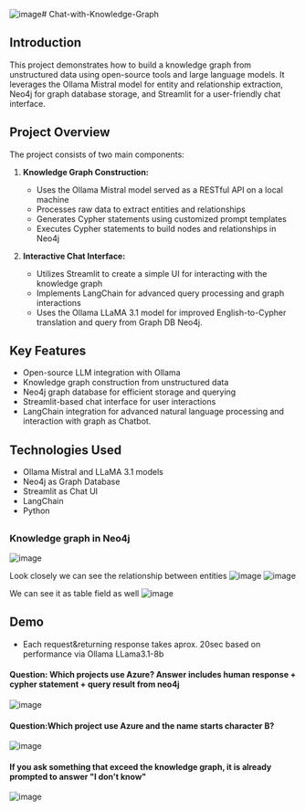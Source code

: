 ![image](https://github.com/user-attachments/assets/bb1d7a7b-334a-49dd-9ca7-7b6af581cb89)# Chat-with-Knowledge-Graph

## Introduction

This project demonstrates how to build a knowledge graph from unstructured data using open-source tools and large language models. It leverages the Ollama Mistral model for entity and relationship extraction, Neo4j for graph database storage, and Streamlit for a user-friendly chat interface.

## Project Overview

The project consists of two main components:

1. **Knowledge Graph Construction:**
   - Uses the Ollama Mistral model served as a RESTful API on a local machine
   - Processes raw data to extract entities and relationships
   - Generates Cypher statements using customized prompt templates
   - Executes Cypher statements to build nodes and relationships in Neo4j

2. **Interactive Chat Interface:**
   - Utilizes Streamlit to create a simple UI for interacting with the knowledge graph
   - Implements LangChain for advanced query processing and graph interactions
   - Uses the Ollama LLaMA 3.1 model for improved English-to-Cypher translation and query from Graph DB Neo4j.

## Key Features

- Open-source LLM integration with Ollama
- Knowledge graph construction from unstructured data
- Neo4j graph database for efficient storage and querying
- Streamlit-based chat interface for user interactions
- LangChain integration for advanced natural language processing and interaction with graph as Chatbot.

## Technologies Used

- Ollama Mistral and LLaMA 3.1 models
- Neo4j as Graph Database
- Streamlit as Chat UI
- LangChain
- Python

##

### Knowledge graph in Neo4j
![image](https://github.com/user-attachments/assets/7096053b-ec3b-4cc1-8151-86360a76266c)

Look closely we can see the relationship between entities
![image](https://github.com/user-attachments/assets/70a0190b-1f9e-485f-81a1-2de9888adb96)
![image](https://github.com/user-attachments/assets/e0d53300-6a10-4603-990d-52811e76fac3)

We can see it as table field as well
![image](https://github.com/user-attachments/assets/cb047e24-1d14-43ca-972a-1f6be39425ae)

## Demo
* Each request&returning response takes aprox. 20sec based on performance via Ollama LLama3.1-8b
#### Question: Which projects use Azure? Answer includes human response + cypher statement + query result from neo4j
![image](https://github.com/user-attachments/assets/364f2d49-0a25-4d9a-b9cf-ac99ce2354b4)

#### Question:Which project use Azure and the name starts character B?
![image](https://github.com/user-attachments/assets/7d43217e-e949-40f3-b6fa-be85615b9198)

#### If you ask something that exceed the knowledge graph, it is already prompted to answer "I don't know"
![image](https://github.com/user-attachments/assets/d20c7aa4-ee87-4c34-a938-f4556144254a)


